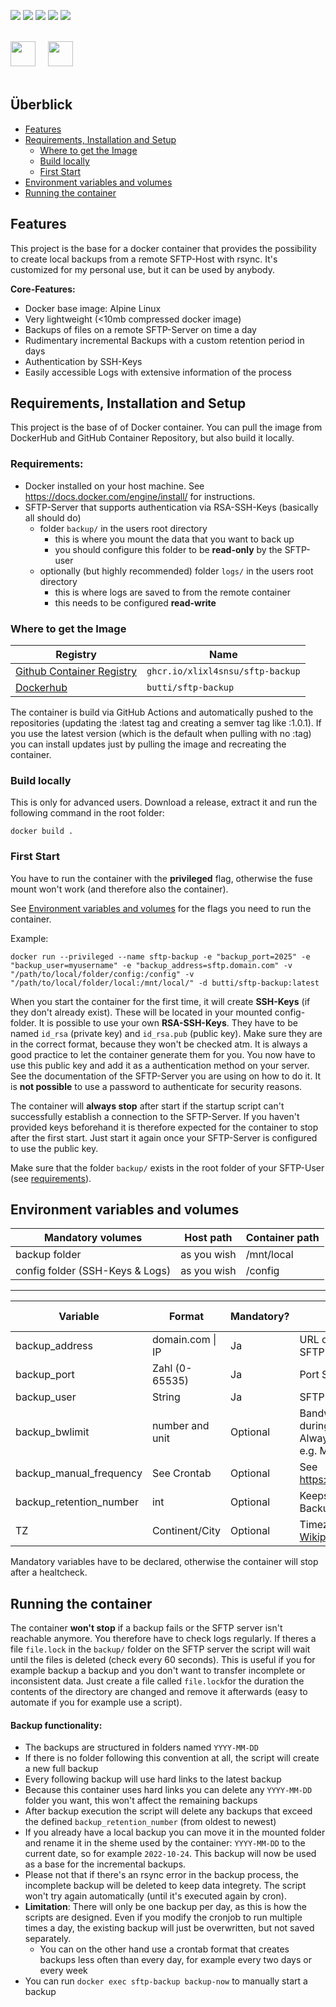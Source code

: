 


![](https://img.shields.io/github/workflow/status/XLixl4snSU/sftp-backup/Docker?style=flat-square)
![](https://img.shields.io/github/release-date/XLixl4snSU/sftp-backup?style=flat-square)
![](https://img.shields.io/docker/v/butti/sftp-backup/latest?style=flat-square)
![](https://img.shields.io/docker/image-size/butti/sftp-backup/latest?style=flat-square)
![](https://img.shields.io/docker/pulls/butti/sftp-backup?style=flat-square)

 <br>
 <a href="https://github.com/XLixl4snSU/sftp-backup"><img src="https://github.githubassets.com/images/modules/logos_page/GitHub-Logo.png" height="40"></a>    &nbsp;&nbsp;&nbsp;   <a href="https://hub.docker.com/r/butti/sftp-backup"><img src="https://www.docker.com/wp-content/uploads/2022/03/horizontal-logo-monochromatic-white.png" height="40" ></a>
 <br><br>
 
## Überblick
- [Features](#Features)
- [Requirements, Installation and Setup](#Requirements,-Installation-and-Setup)
	- [Where to get the Image](#Where-to-get-the-Image)
	- [Build locally](#Build-locally)
	- [First Start](#First-Start)
- [Environment variables and volumes](#Environment-variables-and-volumes) 
- [ Running the container](#Running-the-container)

## Features
This project is the base for a docker container that provides the possibility to create local backups from a remote SFTP-Host with rsync. It's customized for my personal use, but it can be used by anybody.

**Core-Features:**

 - Docker base image: Alpine Linux
 - Very lightweight (<10mb compressed docker image)
 - Backups of files on a remote SFTP-Server on time a day
 - Rudimentary incremental Backups with a custom retention period in days
 - Authentication by SSH-Keys
 - Easily accessible Logs with extensive information of the process
## Requirements, Installation and Setup
This project is the base of of Docker container. You can pull the image from DockerHub and GitHub Container Repository, but also build it locally.
### Requirements:
 - Docker installed on your host machine. See https://docs.docker.com/engine/install/ for instructions.
 - SFTP-Server that supports authentication via RSA-SSH-Keys (basically all should do)
	 - folder `backup/` in the users root directory
		 - this is where you mount the data that you want to back up
		 - you should configure this folder to be **read-only** by the SFTP-user
	 - optionally (but highly recommended) folder `logs/` in the users root directory
		 - this is where logs are saved to from the remote container
		 - this needs to be configured **read-write**



### Where to get the Image
|Registry| Name |
|--|--|
|[Github Container Registry](https://github.com/XLixl4snSU/sftp-backup/pkgs/container/sftp-backup)|`ghcr.io/xlixl4snsu/sftp-backup`
| [Dockerhub](https://hub.docker.com/r/butti/sftp-backup) | `butti/sftp-backup` |

The container is build via GitHub Actions and automatically pushed to the repositories (updating the :latest tag and creating a semver tag like :1.0.1).
If you use the latest version (which is the default when pulling with no :tag) you can install updates just by pulling the image and recreating the container.
### Build locally
This is only for advanced users.
Download a release, extract it and run the following command in the root folder:

    docker build .

### First Start
You have to run the container with the **privileged** flag, otherwise the fuse mount won't work (and therefore also the container).

See [Environment variables and volumes](#Environment-variables-and-volumes) for the flags you need to run the container.

Example:

    docker run --privileged --name sftp-backup -e "backup_port=2025" -e "backup_user=myusername" -e "backup_address=sftp.domain.com" -v "/path/to/local/folder/config:/config" -v "/path/to/local/folder/local:/mnt/local/" -d butti/sftp-backup:latest
    

When you start the container for the first time, it will create **SSH-Keys** (if they don't already exist). These will be located in your mounted config-folder.
It is possible to use your own **RSA-SSH-Keys**. They have to be named `id_rsa` (private key) and `id_rsa.pub` (public key). Make sure they are in the correct format, because they won't be checked atm. It is always a good practice to let the container generate them for you. 
You now have to use this public key and add it as a authentication method on your server. See the documentation of the SFTP-Server you are using on how to do it. It is **not possible** to use a password to authenticate for security reasons.

The container will **always stop** after start if the startup script can't successfully establish a connection to the SFTP-Server.
If you haven't provided keys beforehand it is therefore expected for the container to stop after the first start. Just start it again once your SFTP-Server is configured to use the public key.

Make sure that the folder `backup/` exists in the root folder of your SFTP-User (see [requirements](#requirements)).


## Environment variables and volumes

|Mandatory volumes|Host path|Container path|
|--|--|--| 
|backup folder|as you wish|/mnt/local|
|config folder (SSH-Keys & Logs)|as you wish|/config|
---
|Variable|Format|Mandatory?|Info|Default value
|--|--|--|--|--|
|backup_address|domain.com \| IP|Ja| URL or IP of the SFTP server|-
|backup_port|Zahl (0-65535)|Ja|Port SFTP server|-
|backup_user|String|Ja|SFTP username|-
|backup_bwlimit|number and unit|Optional|Bandwith limit during the backup. Always add a unit, e.g. M = Megabyte|4M
|backup_manual_frequency|See Crontab |Optional|See https://crontab.guru|10 3 * * *
|backup_retention_number|int| Optional|Keeps last X (daily) Backups|7
|TZ|Continent/City|Optional|Timezone (see [Wikipedia](https://en.wikipedia.org/wiki/List_of_tz_database_time_zones))|Europe/Berlin

Mandatory variables have to be declared, otherwise the container will stop after a healtcheck.


## Running the container
The container **won't stop** if a backup fails or the SFTP server isn't reachable anymore. You therefore have to check logs regularly.
If theres a file `file.lock` in the `backup/` folder on the SFTP server the script will wait until the files is deleted (check every 60 seconds).
This is useful if you for example backup a backup and you don't want to transfer incomplete or inconsistent data. 
Just create a file called `file.lock`for the duration the contents of the directory are changed and remove it afterwards (easy to automate if you for example use a script).

#### Backup functionality:

- The backups are structured in folders named  `YYYY-MM-DD`
- If there is no folder following this convention at all, the script will create a new full backup
- Every following backup will use hard links to the latest backup 
- Because this container uses hard links you can delete any `YYYY-MM-DD`  folder you want, this won't affect the remaining backups
- After backup execution the script will delete any backups that exceed the defined `backup_retention_number` (from oldest to newest)
- If you already have a local backup you can move it in the mounted folder and rename it in the sheme used by the container: `YYYY-MM-DD` to the current date, so for example `2022-10-24`. This backup will now be used as a base for the incremental backups.
- Please not that if there's an rsync error in the backup process, the incomplete backup will be deleted to keep data integrety. The script won't try again automatically (until it's executed again by cron).
- **Limitation**: There will only be one backup per day, as this is how the scripts are designed. Even if you modify the cronjob to run multiple times a day, the existing backup will just be overwritten, but not saved separately.
	- You can on the other hand use a crontab format that creates backups less often than every day, for example every two days or every week
- You can run `docker exec sftp-backup backup-now` to manually start a backup
